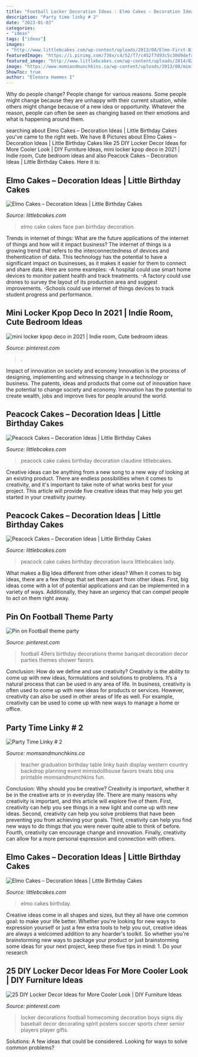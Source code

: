 ```yaml
---
title: "Football Locker Decoration Ideas : Elmo Cakes – Decoration Ideas"
description: "Party time linky # 2"
date: "2023-01-03"
categories:
- "ideas"
tags: ["ideas"]
images:
- "http://www.littlebcakes.com/wp-content/uploads/2013/08/Elmo-First-Birthday-Cakes.jpg"
featuredImage: "https://i.pinimg.com/736x/c4/52/f7/c452f7d93c5c30d9defa4dcb781469bb--football-banquet-football-parties.jpg"
featured_image: "http://www.littlebcakes.com/wp-content/uploads/2014/02/Peacock-Cake.jpg"
image: "https://www.momsandmunchkins.ca/wp-content/uploads/2013/08/mimis.jpg"
ShowToc: true
author: "Elenora Hammes I"
---
```



Why do people change?
People change for various reasons. Some people might change because they are unhappy with their current situation, while others might change because of a new idea or opportunity. Whatever the reason, people can often be seen as changing based on their emotions and what is happening around them.

	

		
searching about Elmo Cakes – Decoration Ideas | Little Birthday Cakes you've came to the right web. We have 8 Pictures about Elmo Cakes – Decoration Ideas | Little Birthday Cakes like 25 DIY Locker Decor Ideas for More Cooler Look | DIY Furniture Ideas, mini locker kpop deco in 2021 | Indie room, Cute bedroom ideas and also Peacock Cakes – Decoration Ideas | Little Birthday Cakes. Here it is:
		
    
## Elmo Cakes – Decoration Ideas | Little Birthday Cakes

<img loading=lazy src="http://www.littlebcakes.com/wp-content/uploads/2013/08/Elmo-Face-Cake-Pan.jpg" onerror="this.onerror=null;this.src='https://tse4.mm.bing.net/th?id=OIP.a7L-GB36fH_PKKeln4olrAHaLX&amp;pid=15.1';" alt="Elmo Cakes – Decoration Ideas | Little Birthday Cakes">

_Source: littlebcakes.com_

>elmo cake cakes face pan birthday decoration. 

	

Trends in internet of things: What are the future applications of the internet of things and how will it impact business?
The internet of things is a growing trend that refers to the interconnectedness of devices and thehentication of data. This technology has the potential to have a significant impact on businesses, as it makes it easier for them to connect and share data. Here are some examples: 
-A hospital could use smart home devices to monitor patient health and track treatments. 
-A factory could use drones to survey the layout of its production area and suggest improvements. 
-Schools could use internet of things devices to track student progress and performance.

    
## Mini Locker Kpop Deco In 2021 | Indie Room, Cute Bedroom Ideas

<img loading=lazy src="https://i.pinimg.com/736x/58/24/3a/58243aeacfa4eca8e1e65971412d2bd7.jpg" onerror="this.onerror=null;this.src='https://tse4.mm.bing.net/th?id=OIP.iR7rApBO69Sw0w9MX_51JgHaJ3&amp;pid=15.1';" alt="mini locker kpop deco in 2021 | Indie room, Cute bedroom ideas">

_Source: pinterest.com_

>. 

	

Impact of innovation on society and economy
Innovation is the process of designing, implementing and witnessing change in a technology or business. The patents, ideas and products that come out of innovation have the potential to change society and economy. Innovation has the potential to create wealth, jobs and improve lives for people around the world.

    
## Peacock Cakes – Decoration Ideas | Little Birthday Cakes

<img loading=lazy src="http://www.littlebcakes.com/wp-content/uploads/2014/02/Peacock-Cake.jpg" onerror="this.onerror=null;this.src='https://tse1.mm.bing.net/th?id=OIP.InP1GPKXmChr0KWdVQvr5AHaKU&amp;pid=15.1';" alt="Peacock Cakes – Decoration Ideas | Little Birthday Cakes">

_Source: littlebcakes.com_

>peacock cake cakes birthday decoration claudine littlebcakes. 

	

Creative ideas can be anything from a new song to a new way of looking at an existing product. There are endless possibilities when it comes to creativity, and it's important to take note of what works best for your project. This article will provide five creative ideas that may help you get started in your creativity journey.

    
## Peacock Cakes – Decoration Ideas | Little Birthday Cakes

<img loading=lazy src="http://www.littlebcakes.com/wp-content/uploads/2014/02/Peacock-Cake-Pictures.jpg" onerror="this.onerror=null;this.src='https://tse1.mm.bing.net/th?id=OIP.7S4lX5EXQeqU29_UpHA92AHaKk&amp;pid=15.1';" alt="Peacock Cakes – Decoration Ideas | Little Birthday Cakes">

_Source: littlebcakes.com_

>peacock cake cakes birthday decoration laura littlebcakes lady. 

	

What makes a Big Idea different from other ideas?
When it comes to big ideas, there are a few things that set them apart from other ideas. First, big ideas come with a lot of potential applications and can be implemented in a variety of ways. Additionally, they have an urgency that can compel people to act on them right away.

    
## Pin On Football Theme Party

<img loading=lazy src="https://i.pinimg.com/736x/c4/52/f7/c452f7d93c5c30d9defa4dcb781469bb--football-banquet-football-parties.jpg" onerror="this.onerror=null;this.src='https://tse3.mm.bing.net/th?id=OIP.SSB4DjecIUnAZ90tohoEWQHaJ3&amp;pid=15.1';" alt="Pin on Football theme party">

_Source: pinterest.com_

>football 49ers birthday decorations theme banquet decoration decor parties themes shower favors. 

	

Conclusion: How do we define and use creativity?
Creativity is the ability to come up with new ideas, formulations and solutions to problems. It’s a natural process that can be used in any area of life. In business, creativity is often used to come up with new ideas for products or services. However, creativity can also be used in other areas of life as well. For example, creativity can be used to come up with new ways to manage a home or office.

    
## Party Time Linky # 2

<img loading=lazy src="https://www.momsandmunchkins.ca/wp-content/uploads/2013/08/mimis.jpg" onerror="this.onerror=null;this.src='https://tse4.mm.bing.net/th?id=OIP.dSCZ_Xvri07WTg75f0-lKwAAAA&amp;pid=15.1';" alt="Party Time Linky # 2">

_Source: momsandmunchkins.ca_

>teacher graduation birthday table linky bash display western country backdrop planning event mimisdollhouse favors treats bbq una printable momsandmunchkins fun. 

	

Conclusion: Why should you be creative?
Creativity is important, whether it be in the creative arts or in everyday life. There are many reasons why creativity is important, and this article will explore five of them. First, creativity can help you see things in a new light and come up with new ideas. Second, creativity can help you solve problems that have been preventing you from achieving your goals. Third, creativity can help you find new ways to do things that you were never quite able to think of before. Fourth, creativity can encourage change and innovation. Finally, creativity can allow for a more personal expression and connection with others.

    
## Elmo Cakes – Decoration Ideas | Little Birthday Cakes

<img loading=lazy src="http://www.littlebcakes.com/wp-content/uploads/2013/08/Elmo-First-Birthday-Cakes.jpg" onerror="this.onerror=null;this.src='https://tse1.mm.bing.net/th?id=OIP.xd_Ofv4dw6SY-UltG-3eHAHaFj&amp;pid=15.1';" alt="Elmo Cakes – Decoration Ideas | Little Birthday Cakes">

_Source: littlebcakes.com_

>elmo cakes birthday. 

	

Creative ideas come in all shapes and sizes, but they all have one common goal: to make your life better. Whether you're looking for new ways to expression yourself or just a few extra tools to help you out, creative ideas are always a welcomed addition to any hoarder's toolkit. So whether you're brainstorming new ways to package your product or just brainstorming some ideas for your next project, keep these five tips in mind: 1. Do your research

    
## 25 DIY Locker Decor Ideas For More Cooler Look | DIY Furniture Ideas

<img loading=lazy src="https://i.pinimg.com/736x/b3/a3/c8/b3a3c82540fdb43b2a043f5ad14dd904--locker-room-decorations-football-locker-decorations.jpg?b=t" onerror="this.onerror=null;this.src='https://tse2.mm.bing.net/th?id=OIP.0Mwxammcu_DllYe2zn--nQHaQY&amp;pid=15.1';" alt="25 DIY Locker Decor Ideas for More Cooler Look | DIY Furniture Ideas">

_Source: pinterest.com_

>locker decorations football homecoming decoration boys signs diy baseball decor decorating spirit posters soccer sports cheer senior players player gifts. 

	

Solutions: A few ideas that could be considered.
Looking for ways to solve common problems?

